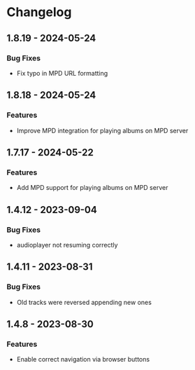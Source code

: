 # Changelog

<!-- insertion marker -->

## 1.8.19 - 2024-05-24

### Bug Fixes

- Fix typo in MPD URL formatting


## 1.8.18 - 2024-05-24

### Features

- Improve MPD integration for playing albums on MPD server


## 1.7.17 - 2024-05-22

### Features

- Add MPD support for playing albums on MPD server


## 1.4.12 - 2023-09-04

### Bug Fixes

- audioplayer not resuming correctly


## 1.4.11 - 2023-08-31

### Bug Fixes

- Old tracks were reversed appending new ones


## 1.4.8 - 2023-08-30

### Features

- Enable correct navigation via browser buttons

